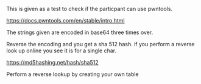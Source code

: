 This is given as a test to check if the particpant can use pwntools. 

https://docs.pwntools.com/en/stable/intro.html

The strings given are encoded in base64 three times over.

Reverse the encoding and you get a sha 512 hash. if you perform a reverse look up online you see it is for a single char.

https://md5hashing.net/hash/sha512

Perform a reverse lookup by creating your own table
